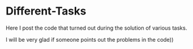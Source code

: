 # Different-Tasks
Here I post the code that turned out during the solution of various tasks.

I will be very glad if someone points out the problems in the code))
